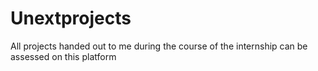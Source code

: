# Unextprojects


All projects handed out to me during the course of the internship can be assessed on this platform
